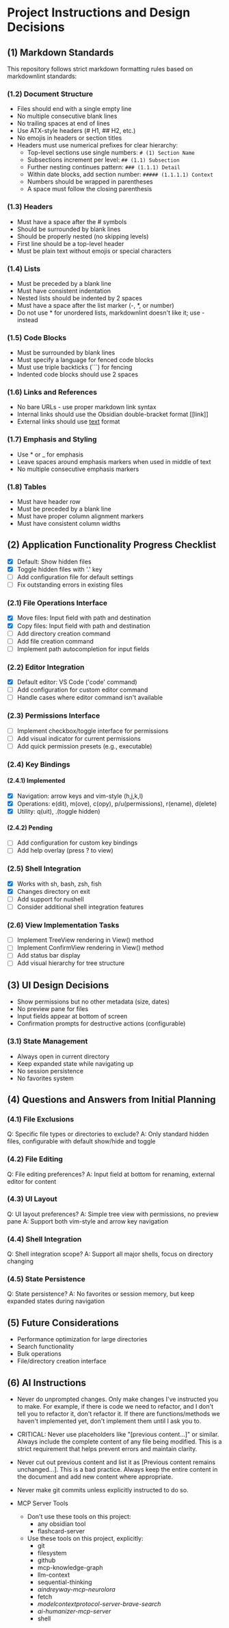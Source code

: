 # Project Instructions and Design Decisions

## (1) Markdown Standards

This repository follows strict markdown formatting rules based on markdownlint standards:

### (1.2) Document Structure

- Files should end with a single empty line
- No multiple consecutive blank lines
- No trailing spaces at end of lines
- Use ATX-style headers (# H1, ## H2, etc.)
- No emojis in headers or section titles
- Headers must use numerical prefixes for clear hierarchy:
  - Top-level sections use single numbers: `# (1) Section Name`
  - Subsections increment per level: `## (1.1) Subsection`
  - Further nesting continues pattern: `### (1.1.1) Detail`
  - Within date blocks, add section number: `##### (1.1.1.1) Context`
  - Numbers should be wrapped in parentheses
  - A space must follow the closing parenthesis

### (1.3) Headers

- Must have a space after the # symbols
- Should be surrounded by blank lines
- Should be properly nested (no skipping levels)
- First line should be a top-level header
- Must be plain text without emojis or special characters

### (1.4) Lists

- Must be preceded by a blank line
- Must have consistent indentation
- Nested lists should be indented by 2 spaces
- Must have a space after the list marker (-, *, or number)
- Do not use * for unordered lists, markdownlint doesn't like it; use - instead

### (1.5) Code Blocks

- Must be surrounded by blank lines
- Must specify a language for fenced code blocks
- Must use triple backticks (```) for fencing
- Indented code blocks should use 2 spaces

### (1.6) Links and References

- No bare URLs - use proper markdown link syntax
- Internal links should use the Obsidian double-bracket format [[link]]
- External links should use [text](url) format

### (1.7) Emphasis and Styling

- Use * or _ for emphasis
- Leave spaces around emphasis markers when used in middle of text
- No multiple consecutive emphasis markers

### (1.8) Tables

- Must have header row
- Must be preceded by a blank line
- Must have proper column alignment markers
- Must have consistent column widths

## (2) Application Functionality Progress Checklist

- [x] Default: Show hidden files
- [x] Toggle hidden files with '.' key
- [ ] Add configuration file for default settings
- [ ] Fix outstanding errors in existing files

### (2.1) File Operations Interface

- [x] Move files: Input field with path and destination
- [x] Copy files: Input field with path and destination
- [ ] Add directory creation command
- [ ] Add file creation command
- [ ] Implement path autocompletion for input fields

### (2.2) Editor Integration

- [x] Default editor: VS Code ('code' command)
- [ ] Add configuration for custom editor command
- [ ] Handle cases where editor command isn't available

### (2.3) Permissions Interface

- [ ] Implement checkbox/toggle interface for permissions
- [ ] Add visual indicator for current permissions
- [ ] Add quick permission presets (e.g., executable)

### (2.4) Key Bindings

#### (2.4.1) Implemented

- [x] Navigation: arrow keys and vim-style (h,j,k,l)
- [x] Operations: e(dit), m(ove), c(opy), p/u(permissions), r(ename), d(elete)
- [x] Utility: q(uit), .(toggle hidden)

#### (2.4.2) Pending

- [ ] Add configuration for custom key bindings
- [ ] Add help overlay (press ? to view)

### (2.5) Shell Integration

- [x] Works with sh, bash, zsh, fish
- [x] Changes directory on exit
- [ ] Add support for nushell
- [ ] Consider additional shell integration features

### (2.6) View Implementation Tasks

- [ ] Implement TreeView rendering in View() method
- [ ] Implement ConfirmView rendering in View() method
- [ ] Add status bar display
- [ ] Add visual hierarchy for tree structure

## (3) UI Design Decisions

- Show permissions but no other metadata (size, dates)
- No preview pane for files
- Input fields appear at bottom of screen
- Confirmation prompts for destructive actions (configurable)

### (3.1) State Management

- Always open in current directory
- Keep expanded state while navigating up
- No session persistence
- No favorites system

## (4) Questions and Answers from Initial Planning

### (4.1) File Exclusions

Q: Specific file types or directories to exclude?
A: Only standard hidden files, configurable with default show/hide and toggle

### (4.2) File Editing

Q: File editing preferences?
A: Input field at bottom for renaming, external editor for content

### (4.3) UI Layout

Q: UI layout preferences?
A: Simple tree view with permissions, no preview pane
A: Support both vim-style and arrow key navigation

### (4.4) Shell Integration

Q: Shell integration scope?
A: Support all major shells, focus on directory changing

### (4.5) State Persistence

Q: State persistence?
A: No favorites or session memory, but keep expanded states during navigation

## (5) Future Considerations

- Performance optimization for large directories
- Search functionality
- Bulk operations
- File/directory creation interface

## (6) AI Instructions

- Never do unprompted changes. Only make changes I've instructed you to make. For example, if there is code we need to refactor, and I don't tell you to refactor it, don't refactor it. If there are functions/methods we haven't implemented yet, don't implement them until I ask you to.

- CRITICAL: Never use placeholders like "[previous content...]" or similar. Always include the complete content of any file being modified. This is a strict requirement that helps prevent errors and maintain clarity.

- Never cut out previous content and list it as [Previous content remains unchanged...]. This is a bad practice. Always keep the entire content in the document and add new content where appropriate.

- Never make git commits unless explicitly instructed to do so.

- MCP Server Tools
  - Don't use these tools on this project:
    - any obsidian tool
    - flashcard-server
  - Use these tools on this project, explicitly:
    - git
    - filesystem
    - github
    - mcp-knowledge-graph
    - llm-context
    - sequential-thinking
    - *aindreyway-mcp-neurolora*
    - fetch
    - *modelcontextprotocol-server-brave-search*
    - *ai-humanizer-mcp-server*
    - shell